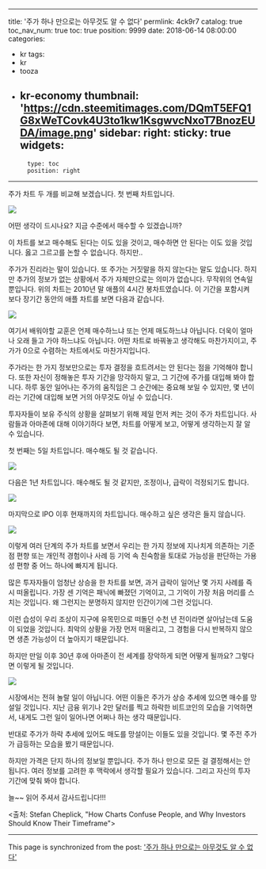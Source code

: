
---
title: '주가 하나 만으로는 아무것도 알 수 없다'
permlink: 4ck9r7
catalog: true
toc_nav_num: true
toc: true
position: 9999
date: 2018-06-14 08:00:00
categories:
- kr
tags:
- kr
- tooza
- kr-economy
thumbnail: 'https://cdn.steemitimages.com/DQmT5EFQ1G8xWeTCovk4U3to1kw1KsgwvcNxoT7BnozEUDA/image.png'
sidebar:
    right:
        sticky: true
widgets:
    -
        type: toc
        position: right
---


주가 차트 두 개를 비교해 보겠습니다. 첫 번째 차트입니다. 

![](https://cdn.steemitimages.com/DQmT5EFQ1G8xWeTCovk4U3to1kw1KsgwvcNxoT7BnozEUDA/image.png)

어떤 생각이 드시나요? 지금 수준에서 매수할 수 있겠습니까?

이 차트를 보고 매수해도 된다는 이도 있을 것이고, 매수하면 안 된다는 이도 있을 것입니다. 옳고 그르고를 논할 수 없습니다. 하지만..

주가가 진리라는 말이 있습니다. 또 주가는 거짓말을 하지 않는다는 말도 있습니다. 하지만 추가의 정보가 없는 상황에서 주가 자체만으로는 의미가 없습니다.  무작위의 연속일뿐입니다. 위의 차트는 2010년 말 애플의 4시간 봉차트였습니다.  이 기간을 포함시켜 보다 장기간 동안의 애플 차트를 보면 다음과 같습니다.

![](https://cdn.steemitimages.com/DQmRhk7k2EptMgan9cpEcxrVCcDAG9Jo7HFYMLXv6CirphM/image.png)

여기서 배워야할 교훈은 언제 매수하느냐 또는 언제 매도하느냐 아닙니다. 더욱이  얼마나 오래 들고 가야 하느냐도 아닙니다. 어떤 차트로 바꿔놓고 생각해도 마찬가지이고, 주가가 0으로 수렴하는 차트에서도 마찬가지입니다. 

주가라는 한 가지 정보만으로는 투자 결정을 흐트려서는 안 된다는 점을 기억해야 합니다.  또한 자신이 정해놓은 투자 기간을 망각하지 말고, 그 기간에 주가를 대입해 봐야 합니다.  하루 동안 일어나는 주가의 움직임은 그 순간에는 중요해 보일 수 있지만, 몇 년이라는 기간에 대입해 보면 거의 아무것도 아닐 수 있습니다.

투자자들이 보유 주식의 상황을 살펴보기 위해 제일 먼저 켜는 것이 주가 차트입니다. 사람들과 아마존에 대해 이야기하다 보면, 차트를 어떻게 보고, 어떻게 생각하는지 잘 알 수 있습니다. 

첫 번째는 5일 차트입니다. 매수해도 될 것 같습니다.

![](https://cdn.steemitimages.com/DQmbLaW3XcN4Nc4fobXszao5z7tbBa8aqmLJZn9ER9UDSor/image.png)

다음은 1년 차트입니다. 매수해도 될 것 같지만, 조정이나, 급락이 걱정되기도 합니다.

![](https://cdn.steemitimages.com/DQmQDsJiCJSnbEnJA48xRdi3ppw63ynR1D5biHd7UQTCNwq/image.png)

마지막으로 IPO 이후 현재까지의 차트입니다. 매수하고 싶은 생각은 들지 않습니다.

![](https://cdn.steemitimages.com/DQmSSDJtNpiRBkxxxSLkVDUuPheVEQrDjQffosyGtKyqssE/image.png)

이렇게 여러 단계의 주가 차트를 보면서 우리는 한 가지 정보에 지나치게 의존하는 기준점 편향 또는 개인적 경험이나 사례 등 기억 속 친숙함을 토대로 가능성을 판단하는 가용성 편향 중 어느 하나에 빠지게 됩니다.

많은 투자자들이 엄청난 상승을 한 차트를 보면, 과거 급락이 일어난 몇 가지 사례를 즉시 떠올립니다. 가장 센 기억은 패닉에 빠졌던 기억이고, 그 기억이 가장 처음 머리를 스치는 것입니다. 왜 그런지는 분명하지 않지만 인간이기에 그런 것입니다.

이런 습성이 우리 조상이 지구에 유목민으로 떠돌던 수천 년 전이라면 살아남는데 도움이 되었을 것입니다. 최악의 상황을 가장 먼저 떠올리고, 그 경험을 다시 반복하지 않으면 생존 가능성이 더 높아지기 때문입니다.

하지만 만일 이후 30년 후에 아마존이 전 세계를 장악하게 되면 어떻게 될까요? 그렇다면 이렇게 될 것입니다.

![](https://cdn.steemitimages.com/DQmUFix2t9ubrkZtMGRtigNideUNv2os8gUdt2bSz7dhEfp/image.png)

시장에서는 전혀 놀랄 일이 아닙니다. 어떤 이들은 주가가 상승 추세에 있으면 매수를 망설일 것입니다. 지난 금융 위기나 2만 달러를 찍고 하락한 비트코인의 모습을 기억하면서, 내게도 그런 일이 일어나면 어쩌나 하는 생각 때문입니다.

반대로 주가가 하락 추세에 있어도 매도를 망설이는 이들도 있을 것입니다. 몇 주전 주가가 급등하는 모습을 봤기 때문입니다. 

하지만 가격은 단지 하나의 정보일 뿐입니다. 주가 하나 만으로 모든 걸 결정해서는 안 됩니다.  여러 정보를 고려한 후 맥락에서 생각할 필요가 있습니다. 그리고 자신의 투자 기간에 맞춰 봐야 합니다. 

늘~~ 읽어 주셔서 감사드립니다!!!

<출처: Stefan Cheplick, "How Charts Confuse People, and Why Investors Should Know Their Timeframe">

- - -

This page is synchronized from the post: ['주가 하나 만으로는 아무것도 알 수 없다'](https://steemit.com/@pius.pius/4ck9r7)
